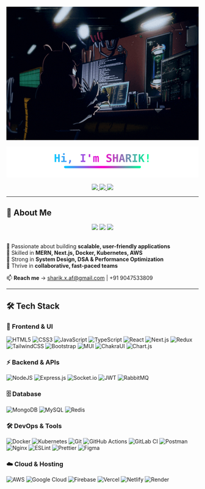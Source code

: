 <!-- Banner -->
<p align="center">
  <img src="https://raw.githubusercontent.com/SHARIK0M/SHARIK0M/main/assets/gif-1.gif" 
       alt="Banner" 
       width="100%" height="350px"/>
</p>

<!-- Title -->
<p align="center">
  <img src="https://raw.githubusercontent.com/SHARIK0M/SHARIK0M/main/assets/title.svg" alt="Hi, I'm SHARIK!" />
</p>

<!-- Social Links -->
<p align="center">
  <a href="https://www.linkedin.com/in/Anmol-Baranwal/">
    <img src="https://img.shields.io/badge/LinkedIn-0A66C2?style=for-the-badge&logo=linkedin&logoColor=white" />
  </a>
  <a href="http://anmolbaranwal.com/">
    <img src="https://img.shields.io/badge/Portfolio-1ABC9C?style=for-the-badge&logo=vercel&logoColor=white" />
  </a>
  <a href="mailto:hi@anmolbaranwal.com">
    <img src="https://img.shields.io/badge/Email-D14836?style=for-the-badge&logo=gmail&logoColor=white" />
  </a>
</p>

---

## 💫 About Me  

<div align="center">
  <img src="https://img.shields.io/badge/Full--Stack%20Developer-0A0A0A?style=for-the-badge&logo=visualstudiocode&logoColor=00C4FF" />
  <img src="https://img.shields.io/badge/MERN%20Stack-0A0A0A?style=for-the-badge&logo=mongodb&logoColor=4DB33D" />
  <img src="https://img.shields.io/badge/Cloud%20%26%20DevOps-0A0A0A?style=for-the-badge&logo=amazonaws&logoColor=FF9900" />
</div>

<br/>

🔹 Passionate about building **scalable, user-friendly applications**  
🔹 Skilled in **MERN, Next.js, Docker, Kubernetes, AWS**  
🔹 Strong in **System Design, DSA & Performance Optimization**  
🔹 Thrive in **collaborative, fast-paced teams**  

📫 **Reach me** → [sharik.x.af@gmail.com](mailto:sharik.x.af@gmail.com) | +91 9047533809  


---

## 🛠️ Tech Stack  

### 🚀 Frontend & UI
![HTML5](https://img.shields.io/badge/html5-121212?style=for-the-badge&logo=html5&logoColor=E34F26)
![CSS3](https://img.shields.io/badge/css3-121212?style=for-the-badge&logo=css3&logoColor=1572B6)
![JavaScript](https://img.shields.io/badge/javascript-121212?style=for-the-badge&logo=javascript&logoColor=F7DF1E)
![TypeScript](https://img.shields.io/badge/typescript-121212?style=for-the-badge&logo=typescript&logoColor=3178C6)
![React](https://img.shields.io/badge/react-121212?style=for-the-badge&logo=react&logoColor=61DAFB)
![Next.js](https://img.shields.io/badge/next.js-121212?style=for-the-badge&logo=nextdotjs&logoColor=white)
![Redux](https://img.shields.io/badge/redux-121212?style=for-the-badge&logo=redux&logoColor=764ABC)
![TailwindCSS](https://img.shields.io/badge/tailwindcss-121212?style=for-the-badge&logo=tailwindcss&logoColor=38B2AC)
![Bootstrap](https://img.shields.io/badge/bootstrap-121212?style=for-the-badge&logo=bootstrap&logoColor=8511FA)
![MUI](https://img.shields.io/badge/mui-121212?style=for-the-badge&logo=mui&logoColor=007FFF)
![ChakraUI](https://img.shields.io/badge/chakraui-121212?style=for-the-badge&logo=chakraui&logoColor=4ED1C5)
![Chart.js](https://img.shields.io/badge/chart.js-121212?style=for-the-badge&logo=chart.js&logoColor=F5788D)

### ⚡ Backend & APIs
![NodeJS](https://img.shields.io/badge/node.js-121212?style=for-the-badge&logo=node.js&logoColor=6DA55F)
![Express.js](https://img.shields.io/badge/express.js-121212?style=for-the-badge&logo=express&logoColor=61DAFB)
![Socket.io](https://img.shields.io/badge/socket.io-121212?style=for-the-badge&logo=socket.io&logoColor=white)
![JWT](https://img.shields.io/badge/JWT-121212?style=for-the-badge&logo=jsonwebtokens&logoColor=white)
![RabbitMQ](https://img.shields.io/badge/rabbitmq-121212?style=for-the-badge&logo=rabbitmq&logoColor=FF6600)

### 🗄️ Database
![MongoDB](https://img.shields.io/badge/mongodb-121212?style=for-the-badge&logo=mongodb&logoColor=4EA94B)
![MySQL](https://img.shields.io/badge/mysql-121212?style=for-the-badge&logo=mysql&logoColor=4479A1)
![Redis](https://img.shields.io/badge/redis-121212?style=for-the-badge&logo=redis&logoColor=DD0031)

### 🛠 DevOps & Tools
![Docker](https://img.shields.io/badge/docker-121212?style=for-the-badge&logo=docker&logoColor=0db7ed)
![Kubernetes](https://img.shields.io/badge/kubernetes-121212?style=for-the-badge&logo=kubernetes&logoColor=326ce5)
![Git](https://img.shields.io/badge/git-121212?style=for-the-badge&logo=git&logoColor=F05033)
![GitHub Actions](https://img.shields.io/badge/github%20actions-121212?style=for-the-badge&logo=githubactions&logoColor=2671E5)
![GitLab CI](https://img.shields.io/badge/gitlab-121212?style=for-the-badge&logo=gitlab&logoColor=FC6D26)
![Postman](https://img.shields.io/badge/postman-121212?style=for-the-badge&logo=postman&logoColor=FF6C37)
![Nginx](https://img.shields.io/badge/nginx-121212?style=for-the-badge&logo=nginx&logoColor=009639)
![ESLint](https://img.shields.io/badge/eslint-121212?style=for-the-badge&logo=eslint&logoColor=4B3263)
![Prettier](https://img.shields.io/badge/prettier-121212?style=for-the-badge&logo=prettier&logoColor=F7B93E)
![Figma](https://img.shields.io/badge/figma-121212?style=for-the-badge&logo=figma&logoColor=F24E1E)

### ☁️ Cloud & Hosting
![AWS](https://img.shields.io/badge/AWS-121212?style=for-the-badge&logo=amazonaws&logoColor=FF9900)
![Google Cloud](https://img.shields.io/badge/googlecloud-121212?style=for-the-badge&logo=googlecloud&logoColor=4285F4)
![Firebase](https://img.shields.io/badge/firebase-121212?style=for-the-badge&logo=firebase&logoColor=FFCA28)
![Vercel](https://img.shields.io/badge/vercel-121212?style=for-the-badge&logo=vercel&logoColor=white)
![Netlify](https://img.shields.io/badge/netlify-121212?style=for-the-badge&logo=netlify&logoColor=00C7B7)
![Render](https://img.shields.io/badge/render-121212?style=for-the-badge&logo=render&logoColor=46E3B7)
